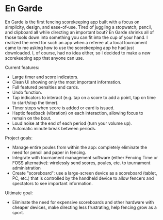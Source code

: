 En Garde
==================

En Garde is the first fencing scorekeeping app built with a focus on simplicity, design, and ease-of-use. Tired of juggling a stopwatch, pencil, and clipboard all while directing an important bout? En Garde shrinks all of those tools down into something you can fit into the cup of your hand.
I realized the need for such an app when a referee at a local tournament came to me asking how to use the scorekeeping app he had just downloaded. I, of course, had no idea either, so I decided to make a new scorekeeping app that anyone can use.

Current features:
  *  Large timer and score indicators.
  *  Clean UI showing only the most important information.
  *  Full featured penalties and cards.
  *  Undo function.
  *  Tap indicators to interact (e.g. tap on a score to add a point, tap on time to start/stop the timer).
  *  Timer stops when score is added or card is issued.
  *  Haptic feedback (vibration) on each interaction, allowing focus to remain on the bout.
  *  Loud noise at the end of each period (turn your volume up).
  *  Automatic minute break between periods.


Project goals:
  *  Manage entire poules from within the app: completely eliminate the need for pencil and paper in fencing.
  *  Integrate with tournament management software (either Fencing Time or FOSS alternative): wirelessly send scores, poules, etc.  to tournament administration
  *  Create "scoreboard": use a large-screen device as a scoreboard (tablet, PC, etc.) that is controlled by the handheld device to allow fencers and spectators to see important information.

Ultimate goal:
  *  Eliminate the need for expensive scoreboards and other hardware with cheaper devices, make directing less frustrating, help fencing grow as a sport.
